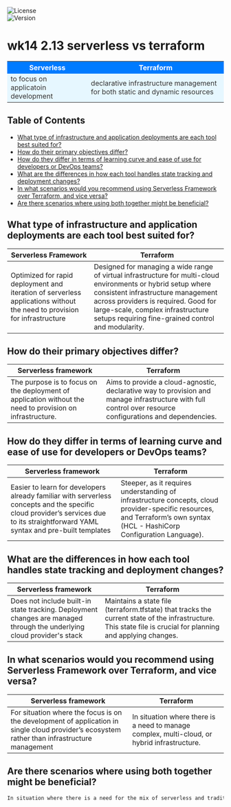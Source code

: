 ![License](https://img.shields.io/badge/license-MIT-blue.svg)  
![Version](https://img.shields.io/badge/version-1.0.0-green.svg)  

# wk14 2.13 serverless vs terraform

<!-- example of 2x2 table using html tags -->
<table>
  <!-- Header Row -->
  <tr>
    <th style="background-color: #007bff; color: #ffffff;">Serverless</th>
    <th style="background-color: #007bff; color: #ffffff;">Terraform</th>
  </tr>
  <!-- Data Rows -->
  <tr>
    <td style="background-color: #e6f7ff; color: #333333;">to focus on applicatoin development</td>
    <td style="background-color: #e6f7ff; color: #333333;">declarative infrastructure management for both static and dynamic resources</td>
  </tr>
</table>

## Table of Contents
- [What type of infrastructure and application deployments are each tool best suited for?](#suit)
- [How do their primary objectives differ?](#obj)
- [How do they differ in terms of learning curve and ease of use for developers or DevOps teams?](#learn)
- [What are the differences in how each tool handles state tracking and deployment changes?](#diff)
- [In what scenarios would you recommend using Serverless Framework over Terraform, and vice versa?](#recommend)
- [Are there scenarios where using both together might be beneficial?](#together)

<a id="suit"></a>
## What type of infrastructure and application deployments are each tool best suited for?
| Serverless Framework  | Terraform |
|------|-----------|
| Optimized for rapid deployment and iteration of serverless applications without the need to provision for infrastructure    | Designed for managing a wide range of virtual infrastructure for multi-cloud environments or hybrid setup where consistent infrastructure management across providers is required. Good for large-scale, complex infrastructure setups requiring fine-grained control and modularity.

<a id="obj"></a>
## How do their primary objectives differ?
| Serverless framework	| Terraform | 
|------|-----------|
| The purpose is to focus on the deployment of application without the need to provision on infrastructure. | Aims to provide a cloud-agnostic, declarative way to provision and manage infrastructure with full control over resource configurations and dependencies. |

<a id="learn"></a>
## How do they differ in terms of learning curve and ease of use for developers or DevOps teams?
| Serverless framework	| Terraform | 
|------|-----------|
| Easier to learn for developers already familiar with serverless concepts and the specific cloud provider’s services due to its straightforward YAML syntax and pre-built templates | Steeper, as it requires understanding of infrastructure concepts, cloud provider-specific resources, and Terraform’s own syntax (HCL - HashiCorp Configuration Language). |

<a id="diff"></a>
## What are the differences in how each tool handles state tracking and deployment changes?
| Serverless framework	| Terraform | 
|------|-----------|
| Does not include built-in state tracking. Deployment changes are managed through the underlying cloud provider's stack | Maintains a state file (terraform.tfstate) that tracks the current state of the infrastructure. This state file is crucial for planning and applying changes. |

<a id="recommend"></a>
## In what scenarios would you recommend using Serverless Framework over Terraform, and vice versa?
| Serverless framework	| Terraform | 
|------|-----------|
| For situation where the focus is on the development of application in single cloud provider’s ecosystem rather than infrastructure management | In situation where there is a need to manage complex, multi-cloud, or hybrid infrastructure. |

<a id="together"></a>
## Are there scenarios where using both together might be beneficial?
```bash
In situation where there is a need for the mix of serverless and traditional infrastructure. Terraform can manage the traditional infrastructure, while Serverless Framework handles the serverless components.
```

